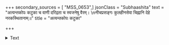 +++
secondary_sources = [ "MSS_0653",]
jsonClass = "Subhaashita"
text = "अत्यन्तकोपः कटुका च वाणी दरिद्रता च स्वजनेषु वैरम्।  \nनीचप्रसङ्गः कुलहीनसेवा चिह्नानि देहे नरकस्थितानाम्॥"
title = "अत्यन्तकोपः कटुका"

+++

<details><summary>Text</summary>

अत्यन्तकोपः कटुका च वाणी दरिद्रता च स्वजनेषु वैरम्।  
नीचप्रसङ्गः कुलहीनसेवा चिह्नानि देहे नरकस्थितानाम्॥
</details>
